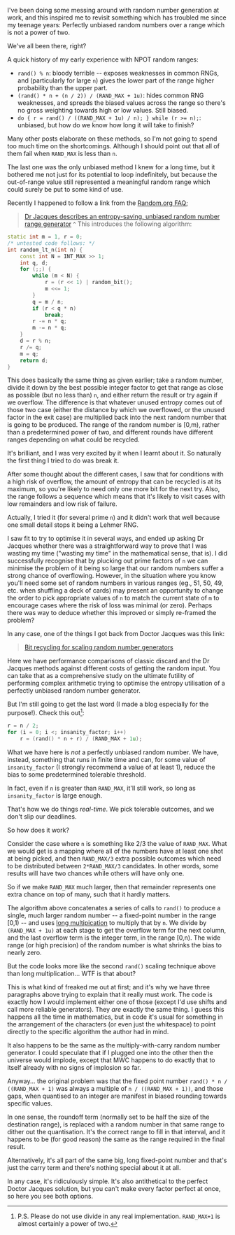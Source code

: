 I've been doing some messing around with random number generation at
work, and this inspired me to revisit something which has troubled me
since my teenage years: Perfectly unbiased random numbers over a range
which is not a power of two.

We've all been there, right?

A quick history of my early experience with NPOT random ranges:
* `rand() % n`: bloody terrible -- exposes weaknesses in common RNGs,
  and (particularly for large `n`) gives the lower part of the range
  higher probability than the upper part.
* `(rand() * n + (n / 2)) / (RAND_MAX + 1u)`: hides common RNG
  weaknesses, and spreads the biased values across the range so
  there's no gross weighting towards high or low values.  Still
  biased.
* `do { r = rand() / ((RAND_MAX + 1u) / n); } while (r >= n);`:
  unbiased, but how do we know how long it will take to finish?

Many other posts elaborate on these methods, so I'm not going to spend
too much time on the shortcomings.  Although I should point out that all
of them fail when `RAND_MAX` is less than `n`.

The last one was the only unbiased method I knew for a long time, but it
bothered me not just for its potential to loop indefinitely, but because
the out-of-range value still represented a meaningful random range which
could surely be put to some kind of use.


Recently I happened to follow a link from the [Random.org FAQ][];
> [Dr Jacques describes an entropy-saving, unbiased random number range generator][Dr Jacques method]
^
This introduces the following algorithm:
```c++
static int m = 1, r = 0;
/* untested code follows: */
int random_lt_n(int n) {
    const int N = INT_MAX >> 1;
    int q, d;
    for (;;) {
        while (m < N) {
            r = (r << 1) | random_bit();
            m <<= 1;
        }
        q = m / n;
        if (r < q * n)
            break;
        r -= n * q;
        m -= n * q;
    }
    d = r % n;
    r /= q;
    m = q;
    return d;
}
```

This does basically the same thing as given earlier; take a random 
number, divide it down by the best possible integer factor to get
that range as close as possible (but no less than) `n`,
and either return the result or try again if we overflow.  The
difference is that whatever unused entropy comes out of those two
case (either the distance by which we overflowed, or the unused
factor in the exit case) are multiplied back into the next random
number that is going to be produced.  The range of the random
number is [0,m), rather than a predetermined power of two, and
different rounds have different ranges depending on what could be
recycled.

It's brilliant, and I was very excited by it when I learnt about
it.  So naturally the first thing I tried to do was break it.

After some thought about the different cases, I saw that for
conditions with a high risk of overflow, the amount of entropy that
can be recycled is at its maximum, so you're likely to need only
one more bit for the next try.  Also, the range follows a sequence
which means that it's likely to visit cases with low remainders and
low risk of failure.

Actually, I tried it (for several prime `n`) and it didn't work that
well because one small detail stops it being a Lehmer RNG.

I saw fit to try to optimise it in several ways, and ended up asking
Dr Jacques whether there was a straightforward way to prove that I was
wasting my time ("wasting my time" in the mathematical sense, that
is).  I did successfully recognise that by plucking out prime factors
of `n` we can minimise the problem of it being so large that our
random numbers suffer a strong chance of overflowing.  However, in the
situation where you know you'll need some set of random numbers in various
ranges (eg., 51, 50, 49, etc. when shuffling a deck of cards) may
present an opportunity to change the order to pick appropriate values
of `n` to match the current state of `m` to
encourage cases where the risk of loss was minimal (or zero).  Perhaps
there was way to deduce whether this improved or simply re-framed the
problem?

In any case, one of the things I got back from Doctor Jacques was this
link:

> [Bit recycling for scaling random number generators][]

Here we have performance comparisons of classic discard and the Dr Jacques
methods against different costs of getting the random input.  You can take
that as a comprehensive study on the ultimate futility of performing
complex arithmetic trying to optimise the entropy utilisation of a perfectly
unbiased random number generator.

But I'm still going to get the last word (I made a blog especially for
the purpose!).  Check this out[^1]:
```c++
r = n / 2;
for (i = 0; i <; insanity_factor; i++)
    r = (rand() * n + r) / (RAND_MAX + 1u);
```

What we have here is _not_ a perfectly unbiased random number.  We
have, instead, something that runs in finite time and can, for some
value of `insanity_factor` (I strongly recommend a value of at least
1), reduce the bias to some predetermined tolerable threshold.

In fact, even if `n` is greater than `RAND_MAX`, it'll still work, so long as `insanity_factor` is large enough.

That's how we do things _real-time_.  We pick tolerable outcomes, and
we don't slip our deadlines.

So how does it work?

Consider the case where `n` is something like 2/3 the value
of `RAND_MAX`.  What we would get is a mapping where all of
the numbers have at least one shot at being picked, and then `RAND_MAX/3`
extra possible outcomes which need to be distributed between
`2*RAND_MAX/3` candidates.  In other words, some results will
have two chances while others will have only one.

So if we make `RAND_MAX` much larger, then that remainder
represents one extra chance on top of many, such that it hardly matters.

The algorithm above concatenates a series of calls to `rand()`
to produce a single, much larger random number -- a fixed-point number in
the range [0,1) -- and uses [long multipication][]
to multiply that by `n`.  We divide by `(RAND_MAX + 1u)`
at each stage to get the overflow term for the next column, and the
last overflow term is the integer term, in the range [0,n).  The wide
range (or high precision) of the random number is what shrinks the bias
to nearly zero.


But the code looks more like the second `rand()` scaling
technique above than long multiplication... WTF is that about?


This is what kind of freaked me out at first; and it's why we have
three paragraphs above trying to explain that it really must work.
The code is exactly how I would implement either one of those
(except I'd use shifts and call more reliable generators).  They
_are_ exactly the same thing.  I guess this happens all the
time in mathematics, but in code it's usual for something in the
arrangement of the characters (or even just the whitespace) to
point directly to the specific algorithm the author had in mind.

It also happens to be the same as the multiply-with-carry random
number generator.  I could speculate that if I plugged one into the
other then the universe would implode, except that MWC happens to
do exactly that to itself already with no signs of implosion so
far.

Anyway... the original problem was that the fixed point number
`rand() * n / ((RAND_MAX + 1)` was always a multiple
of `n / ((RAND_MAX + 1))`, and those gaps, when
quantised to an integer are manifest in biased rounding towards
specific values.

In one sense, the roundoff term (normally set to be half the
size of the destination range), is replaced with a random number in
that same range to dither out the quantisation.  It's the correct
range to fill in that interval, and it happens to be (for good
reason) the same as the range required in the final result.

Alternatively, it's all part of the same big, long fixed-point number
and that's just the carry term and there's nothing special about it
at all.

In any case, it's ridiculously simple.  It's also antithetical to the
perfect Doctor Jacques solution, but you can't make every factor perfect
at once, so here you see both options.

[^1]: P.S. Please do not use divide in any real implementation.  `RAND_MAX+1` is almost certainly a power of two.

[Random.org FAQ]: http://random.org/faq
[Dr Jacques method]: https://web.archive.org/web/20200213145912/http://mathforum.org/library/drmath/view/65653.html
[Bit recycling for scaling random number generators]: http://arxiv.org/pdf/1012.4290.pdf
[long multipication]: http://en.wikipedia.org/wiki/Long_multiplication
